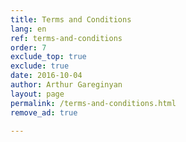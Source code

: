 ```yaml
---
title: Terms and Conditions
lang: en
ref: terms-and-conditions
order: 7
exclude_top: true
exclude: true
date: 2016-10-04
author: Arthur Gareginyan
layout: page
permalink: /terms-and-conditions.html
remove_ad: true

---
```




